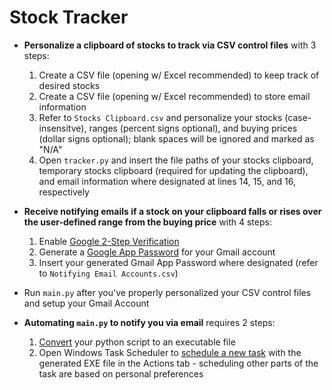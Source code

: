 # Stock Tracker

* **Personalize a clipboard of stocks to track via CSV control files** with 3 steps:
  1. Create a CSV file (opening w/ Excel recommended) to keep track of desired stocks 
  2. Create a CSV file (opening w/ Excel recommended) to store email information
  3. Refer to `Stocks Clipboard.csv` and personalize your stocks (case-insensitve), ranges (percent signs optional), and buying prices (dollar signs optional); blank spaces will be ignored and marked as "N/A"
  4. Open `tracker.py` and insert the file paths of your stocks clipboard, temporary stocks clipboard (required for updating the clipboard), and email information where designated at lines 14, 15, and 16, respectively
  
* **Receive notifying emails if a stock on your clipboard falls or rises over the user-defined range from the buying price** with 4 steps:
  1. Enable [Google 2-Step Verification](https://support.google.com/accounts/answer/185839?co=GENIE.Platform%3DAndroid&hl=en)
  2. Generate a [Google App Password](https://support.google.com/accounts/answer/185833?hl=en) for your Gmail account
  3. Insert your generated Gmail App Password where designated (refer to `Notifying Email Accounts.csv`)
  
* Run `main.py` after you've properly personalized your CSV control files and setup your Gmail Account

* **Automating `main.py` to notify you via email** requires 2 steps:
  1. [Convert](https://www.youtube.com/watch?v=UZX5kH72Yx4&list=LLn2A3GlJT_vthodJ8G63-gA&index=3&t=303s) your python script to an executable file
  2. Open Windows Task Scheduler to [schedule a new task](https://windowsreport.com/schedule-tasks-windows-10/) with the generated EXE file in the Actions tab - scheduling other parts of the task are based on personal preferences
